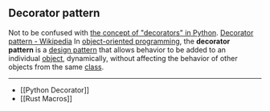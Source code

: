 ## Decorator pattern
Not to be confused with [the concept of "decorators" in Python](https://en.wikipedia.org/wiki/Python_syntax_and_semantics#Decorators "Python syntax and semantics").
[Decorator pattern - Wikipedia](https://en.wikipedia.org/wiki/Decorator_pattern)
In [object-oriented programming](https://en.wikipedia.org/wiki/Object-oriented_programming "Object-oriented programming"), the **decorator pattern** is a [design pattern](https://en.wikipedia.org/wiki/Design_pattern_(computer_science) "Design pattern (computer science)") that allows behavior to be added to an individual [object](https://en.wikipedia.org/wiki/Object_(computer_science) "Object (computer science)"), dynamically, without affecting the behavior of other objects from the same [class](https://en.wikipedia.org/wiki/Class_(computer_science) "Class (computer science)").

___

- [[Python Decorator]]
- [[Rust Macros]]